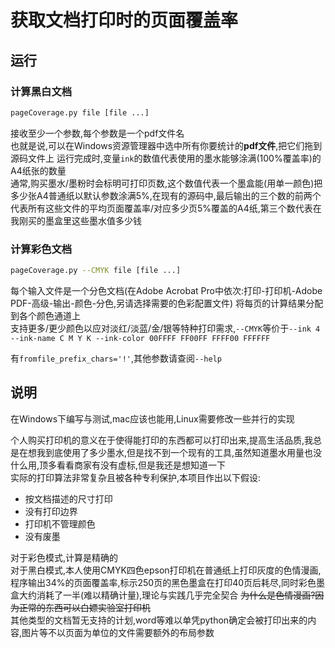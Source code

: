 # 获取文档打印时的页面覆盖率

## 运行

### 计算黑白文档

```sh
pageCoverage.py file [file ...]
```

接收至少一个参数,每个参数是一个pdf文件名  
也就是说,可以在Windows资源管理器中选中所有你要统计的**pdf文件**,把它们拖到源码文件上
运行完成时,变量`ink`的数值代表使用的墨水能够涂满(100%覆盖率)的A4纸张的数量  
通常,购买墨水/墨粉时会标明可打印页数,这个数值代表一个墨盒能(用单一颜色)把多少张A4普通纸以默认参数涂满5%,在现有的源码中,最后输出的三个数的前两个代表所有这些文件的平均页面覆盖率/对应多少页5%覆盖的A4纸,第三个数代表在我刚买的墨盒里这些墨水值多少钱  

### 计算彩色文档

```sh
pageCoverage.py --CMYK file [file ...]
```

每个输入文件是一个分色文档(在Adobe Acrobat Pro中依次:打印-打印机-Adobe PDF-高级-输出-颜色-分色,另请选择需要的色彩配置文件)
将每页的计算结果分配到各个颜色通道上  
支持更多/更少颜色以应对淡红/淡蓝/金/银等特种打印需求,`--CMYK`等价于`--ink 4 --ink-name C M Y K --ink-color 00FFFF FF00FF FFFF00 FFFFFF`

有`fromfile_prefix_chars='!'`,其他参数请查阅`--help`  

## 说明

在Windows下编写与测试,mac应该也能用,Linux需要修改一些并行的实现  

个人购买打印机的意义在于使得能打印的东西都可以打印出来,提高生活品质,我总是在想我到底使用了多少墨水,但是找不到一个现有的工具,虽然知道墨水用量也没什么用,顶多看看商家有没有虚标,但是我还是想知道一下  
实际的打印算法非常复杂且被各种专利保护,本项目作出以下假设:  

- 按文档描述的尺寸打印  
- 没有打印边界  
- 打印机不管理颜色  
- 没有废墨  

对于彩色模式,计算是精确的  
对于黑白模式,本人使用CMYK四色epson打印机在普通纸上打印灰度的色情漫画,程序输出34%的页面覆盖率,标示250页的黑色墨盒在打印40页后耗尽,同时彩色墨盒大约消耗了一半(难以精确计量),理论与实践几乎完全契合
~~为什么是色情漫画?因为正常的东西可以白嫖实验室打印机~~  
其他类型的文档暂无支持的计划,word等难以单凭python确定会被打印出来的内容,图片等不以页面为单位的文件需要额外的布局参数  
